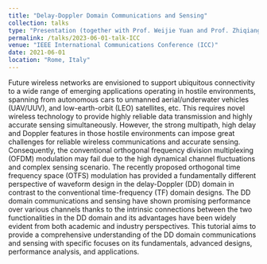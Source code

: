 ```yaml
---
title: "Delay-Doppler Domain Communications and Sensing"
collection: talks
type: "Presentation (together with Prof. Weijie Yuan and Prof. Zhiqiang Wei)"
permalink: /talks/2023-06-01-talk-ICC
venue: "IEEE International Communications Conference (ICC)"
date: 2021-06-01
location: "Rome, Italy"
---
```



Future wireless networks are envisioned to support ubiquitous connectivity to a wide range of emerging applications operating in hostile environments, spanning from autonomous cars to unmanned aerial/underwater vehicles (UAV/UUV), and low-earth-orbit (LEO) satellites, etc. This requires novel wireless technology to provide highly reliable data transmission and highly accurate sensing simultaneously. However, the strong multipath, high delay and Doppler features in those hostile environments can impose great challenges for reliable wireless communications and accurate sensing. Consequently, the conventional orthogonal frequency division multiplexing (OFDM) modulation may fail due to the high dynamical channel fluctuations and complex sensing scenario. The recently proposed orthogonal time frequency space (OTFS) modulation has provided a fundamentally different perspective of waveform design in the delay-Doppler (DD) domain in contrast to the conventional time-frequency (TF) domain designs. The DD domain communications and sensing have shown promising performance over various channels thanks to the intrinsic connections between the two functionalities in the DD domain and its advantages have been widely evident from both academic and industry perspectives. This tutorial aims to provide a comprehensive understanding of the DD domain communications and sensing with specific focuses on its fundamentals, advanced designs, performance analysis, and applications.
